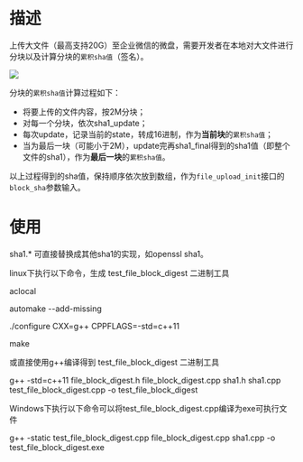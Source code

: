 # 描述
上传大文件（最高支持20G）至企业微信的微盘，需要开发者在本地对大文件进行分块以及计算分块的`累积sha值`（签名）。

![](https://wework.qpic.cn/wwpic/96231_Zl6gOI-1TG6WokZ_1657629301/0)

分块的`累积sha值`计算过程如下：
- 将要上传的文件内容，按2M分块；
- 对每一个分块，依次sha1_update；
- 每次update，记录当前的state，转成16进制，作为**当前块**的`累积sha值`；
- 当为最后一块（可能小于2M），update完再sha1_final得到的sha1值（即整个文件的sha1），作为**最后一块**的`累积sha值`。

以上过程得到的sha值，保持顺序依次放到数组，作为`file_upload_init`接口的`block_sha`参数输入。

# 使用
sha1.* 可直接替换成其他sha1的实现，如openssl sha1。

linux下执行以下命令，生成 test_file_block_digest 二进制工具

aclocal

automake --add-missing

./configure  CXX=g++ CPPFLAGS=-std=c++11

make


或直接使用g++编译得到 test_file_block_digest 二进制工具

g++ -std=c++11 file_block_digest.h file_block_digest.cpp sha1.h sha1.cpp test_file_block_digest.cpp -o test_file_block_digest

Windows下执行以下命令可以将test_file_block_digest.cpp编译为exe可执行文件

g++ -static test_file_block_digest.cpp file_block_digest.cpp sha1.cpp -o test_file_block_digest.exe
